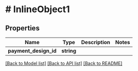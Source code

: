# # InlineObject1

## Properties

Name | Type | Description | Notes
------------ | ------------- | ------------- | -------------
**payment_design_id** | **string** |  |

[[Back to Model list]](../../README.md#models) [[Back to API list]](../../README.md#endpoints) [[Back to README]](../../README.md)
